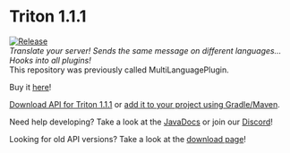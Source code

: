 # Triton 1.1.1
[![Release](https://jitpack.io/v/Rexcantor/Triton.svg)](https://jitpack.io/#Rexcantor/Triton)  
_Translate your server! Sends the same message on different languages... Hooks into all plugins!_  
This repository was previously called MultiLanguagePlugin.

Buy it [here](https://www.spigotmc.org/resources/triton.30331/)!


[Download API for Triton 1.1.1](https://cdn.rexcantor64.com/triton/api/TritonAPI-v1.0.0.jar) or [add it to your project using Gradle/Maven](https://jitpack.io/#Rexcantor/Triton).

Need help developing? Take a look at the [JavaDocs](https://triton.rexcantor64.com/javadocs) or join our [Discord](https://triton.rexcantor64.com/discord)!

Looking for old API versions? Take a look at the [download page](https://github.com/Rexcantor/Triton/wiki/Downloads)!
